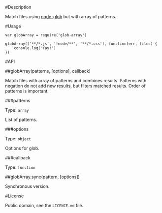 #Description

Match files using [node-glob](https://github.com/isaacs/node-glob) but with array of patterns.

#Usage

```
var globArray = require('glob-array')

globArray(['**/*.js', '!node/**', '**/*.css'], function(err, files) {
	console.log('Yay!')
})
```

#API

##globArray(patterns, [options], callback)

Match files with array of patterns and combines results.
Patterns with negation do not add new results, but filters matched results.
Order of patterns is important.

###patterns

Type: `array`

List of patterns.

###options

Type: `object`

Options for glob.

###callback

Type: `function` 

##globArray.sync(pattern, [options])

Synchronous version.

#License

Public domain, see the `LICENCE.md` file.

